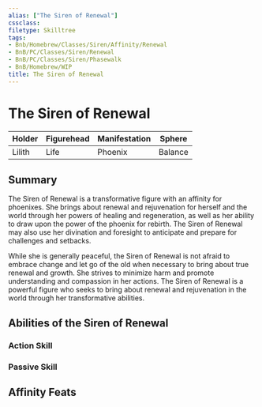```yaml
---
alias: ["The Siren of Renewal"]
cssclass: 
filetype: Skilltree
tags:
- Bnb/Homebrew/Classes/Siren/Affinity/Renewal
- BnB/PC/Classes/Siren/Renewal
- BnB/PC/Classes/Siren/Phasewalk
- BnB/Homebrew/WIP
title: The Siren of Renewal
---
```


# The Siren of Renewal

| Holder    | Figurehead | Manifestation | Sphere  |
| --- | ---------- | ------------- | ------- |
| Lilith    | Life       | Phoenix       | Balance |

## Summary

The Siren of Renewal is a transformative figure with an affinity for phoenixes. She brings about renewal and rejuvenation for herself and the world through her powers of healing and regeneration, as well as her ability to draw upon the power of the phoenix for rebirth. The Siren of Renewal may also use her divination and foresight to anticipate and prepare for challenges and setbacks.

While she is generally peaceful, the Siren of Renewal is not afraid to embrace change and let go of the old when necessary to bring about true renewal and growth. She strives to minimize harm and promote understanding and compassion in her actions. The Siren of Renewal is a powerful figure who seeks to bring about renewal and rejuvenation in the world through her transformative abilities.

## Abilities of the Siren of Renewal

### Action Skill


### Passive Skill

## Affinity Feats